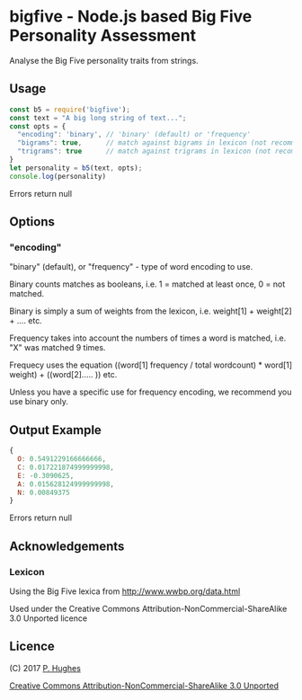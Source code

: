 # bigfive - Node.js based Big Five Personality Assessment

Analyse the Big Five personality traits from strings.

## Usage
```Javascript
const b5 = require('bigfive');
const text = "A big long string of text...";
const opts = {
  "encoding": 'binary', // 'binary' (default) or 'frequency'
  "bigrams": true,      // match against bigrams in lexicon (not recommended for large strings)
  "trigrams": true      // match against trigrams in lexicon (not recommended for large strings)
}
let personality = b5(text, opts);
console.log(personality)
```

Errors return null

## Options

### "encoding"
"binary" (default), or "frequency" - type of word encoding to use.

Binary counts matches as booleans, i.e. 1 = matched at least once, 0 = not matched.

Binary is simply a sum of weights from the lexicon, i.e. weight[1] + weight[2] + .... etc.

Frequency takes into account the numbers of times a word is matched, i.e. "X" was matched 9 times.

Frequecy uses the equation ((word[1] frequency / total wordcount) * word[1] weight) + ((word[2]..... )) etc.

Unless you have a specific use for frequency encoding, we recommend you use binary only.

## Output Example
```Javascript
{
  O: 0.5491229166666666,
  C: 0.017221874999999998,
  E: -0.3090625,
  A: 0.015628124999999998,
  N: 0.00849375
}
```
Errors return null

## Acknowledgements

### Lexicon
Using the Big Five lexica from http://www.wwbp.org/data.html

Used under the Creative Commons Attribution-NonCommercial-ShareAlike 3.0 Unported licence

## Licence
(C) 2017 [P. Hughes](www.phugh.es)

[Creative Commons Attribution-NonCommercial-ShareAlike 3.0 Unported](http://creativecommons.org/licenses/by-nc-sa/3.0/)

